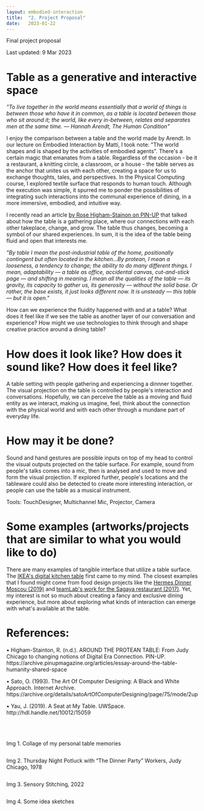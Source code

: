 ```yaml
---
layout: embodied-interaction
title:  "2. Project Proposal"
date:   2023-01-22
---
```


<div id="content-container">
  <div class="col w-45">
    <div class="text-wrapper">
      <p class="bold">Final project proposal</p>
      <p class="caption">Last updated: 9 Mar 2023</p>
      <h1>Table as a generative and interactive space</h1>
      <p style="font-style: italic">"To live together in the world means essentially that a world of things is between those who have it in common, as a table is located between those who sit around it; the world, like every in-between, relates and separates men at the same time. — Hannah Arendt, The Human Condition"</p>
      <p>I enjoy the comparison between a table and the world made by Arendt. In our lecture on Embodied Interaction by Matti, I took note: "The world shapes and is shaped by the activities of embodied agents". There's a certain magic that emanates from a table. Regardless of the occasion - be it a restaurant, a knitting circle, a classroom, or a house - the table serves as the anchor that unites us with each other, creating a space for us to exchange thoughts, tales, and perspectives. In the Physical Computing course, I explored textile surface that responds to human touch. Although the execution was simple, it spurred me to ponder the possibilities of integrating such interactions into the communal experience of dining, in a more immersive, embodied, and intuitive way.</p>
      <p>I recently read an article <a href="https://archive.pinupmagazine.org/articles/essay-around-the-table-humanity-shared-space">by Rose Higham-Stainon on PIN-UP</a> that talked about how the table is a gathering place, where our connections with each other takeplace, change, and grow. The table thus changes, becoming a symbol of our shared experiences. In sum, it is the idea of the table being fluid and open that interests me.</p>
      <p style="font-style: italic">"By table I mean the post-industrial table of the home, positionally contingent but often located in the kitchen...By protean, I mean a looseness, a tendency to change; the ability to do many different things. I mean, adaptability –– a table as office, accidental canvas, cut-and-stick page — and shifting in meaning. I mean all the qualities of the table — its gravity, its capacity to gather us, its generosity — without the solid base. Or rather, the base exists, it just looks different now. It is unsteady — this table — but it is open."</p>
      <p>How can we experience the fluidity happened with and at a table? What does it feel like if we see the table as another layer of our conversation and experience? How might we use technologies to think through and shape creative practice around a dining table? </p>
      <h1> How does it look like? How does it sound like? How does it feel like?</h1>
      <p>A table setting with people gathering and experiencing a dinnner together. The visual projection on the table is controlled by people's interaction and conversations. Hopefully, we can perceive the table as a moving and fluid entity as we interact, making us imagine, feel, think about the connection with the physical world and with each other through a mundane part of everyday life.</p>
      <h1>How may it be done?</h1>
      <p>Sound and hand gestures are possible inputs on top of my head to control the visual outputs projected on the table surface. For example, sound from people's talks comes into a mic, then is analysed and used to move and form the visual projection. If explored further, people's locations and the tableware could also be detected to create more interesting interaction, or people can use the table as a musical instrument.</p>
      <p>Tools: TouchDesigner, Multichannel Mic, Projector, Camera</p>
      <h1>Some examples (artworks/projects that are similar to what you would like to do)</h1>
      <p>There are many examples of tangible interface that utilize a table surface. The <a href="https://www.youtube.com/watch?v=8Mc3g2qbBJo&ab_channel=Dezeen">IKEA's digital kitchen table</a> first came to my mind. The closest examples that I found might come from food design projects like the <a href="http://www.juliehhh.com/portfolio/hermes-dinner-moscou-2019/">Hermes Dinner Moscou (2019)</a> and <a href="https://mymodernmet.com/teamlab-sagaya-interactive-restaurants/">teamLab's work for the Sagaya restaurant (2017)</a>. Yet, my interest is not so much about creating a fancy and exclusive dining experience, but more about exploring what kinds of interaction can emerge with what's available at the table.</p>
      <h1>References:</h1>
      <p>• Higham-Stainton, R. (n.d.). AROUND THE PROTEAN TABLE: From Judy Chicago to changing notions of Digital Era Connection. PIN-UP. https://archive.pinupmagazine.org/articles/essay-around-the-table-humanity-shared-space</p>
      <p>• Sato, O. (1993). The Art Of Computer Designing: A Black and White Approach. Internet Archive. https://archive.org/details/satoArtOfComputerDesigning/page/75/mode/2up</p>
      <p style="margin-bottom: 50px;">• Yau, J. (2019). A Seat at My Table. UWSpace. http://hdl.handle.net/10012/15059</p>
    </div>
  </div>
  <div class="col w-45">
    <div class="img-wrapper">
    <img src="{{site.baseurl}}/assets/img/embodied-interaction/collage.png" alt="">
    <p>Img 1. Collage of my personal table memories</p>
    <img src="{{site.baseurl}}/assets/img/embodied-interaction/judy-chicago.jpeg" alt="">
    <p>Img 2. Thursday Night Potluck with “The Dinner Party” Workers, Judy Chicago, 1978</p>
    <img src="{{site.baseurl}}/assets/img/embodied-interaction/textile.png" alt="">
    <p>Img 3. Sensory Stitching, 2022</p>
    <img src="{{site.baseurl}}/assets/img/embodied-interaction/sketch.jpeg" alt="">
    <p>Img 4. Some idea sketches</p>
    </div>
  </div>
</div>